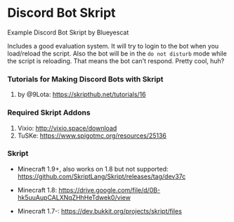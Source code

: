 # Discord Bot Skript
Example Discord Bot Skript by Blueyescat

Includes a good evaluation system. It will try to login to the bot when you load/reload the script. Also the bot will be in the `do not disturb` mode while the script is reloading. That means the bot can't respond. Pretty cool, huh?

### Tutorials for Making Discord Bots with Skript
1. by @9Lota: https://skripthub.net/tutorials/16

### Required Skript Addons
1. Vixio: http://vixio.space/download
1. TuSKe: https://www.spigotmc.org/resources/25136

### Skript
- Minecraft 1.9+, also works on 1.8 but not supported: https://github.com/SkriptLang/Skript/releases/tag/dev37c

- Minecraft 1.8: https://drive.google.com/file/d/0B-hk5uuAupCALXNqZHhHeTdwek0/view

- Minecraft 1.7-: https://dev.bukkit.org/projects/skript/files
